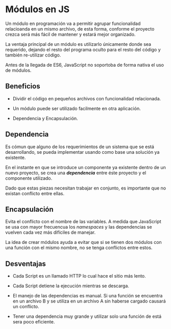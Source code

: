 # Módulos en JS

Un módulo en programación va a permitir agrupar funcionalidad relacioanda en un mismo archivo, de esta forma, conforme el proyecto crezca será más fácil de mantener y estará mejor organizado.

La ventaja principal de un módulo es utilizarlo únicamente donde sea requerido, dejando el resto del programa oculto para el resto del código y también re-utilizar código.

Antes de la llegada de ES6, JavaScript no soportoba de forma nativa el uso de módulos.

## Beneficios

- Dividir el código en pequeños archivos con funcionalidad relacionada.

- Un módulo puede ser utilizado facilmente en otra aplicación.

- Dependencia y Encapsulación.

## Dependencia

Es cómun que alguno de los requerimientos de un sistema que se está desarrollando, se pueda implementar usando como base una solución ya existente.

En el instante en que se introduce un componente ya existente dentro de un nuevo proyecto, se crea una **_dependencia_** entre éste proyecto y el componente utilizado.

Dado que estas piezas necesitan trabajar en conjunto, es importante que no existan conflicto entre ellas.

## Encapsulación

Evita el conflicto con el nombre de las variables. A medida que JavaScript se usa con mayor frecuencua los *namespaces* y las dependencias se vuelven cada vez más difíciles de manejar.

La idea de crear módulos ayuda a evitar que si se tienen dos módulos con una función con el mismo nombre, no se tenga conflictos entre estos.

## Desventajas
- Cada Script es un llamado HTTP lo cual hace el sitio más lento.

- Cada Script detiene la ejecución mientras se descarga.

- El manejo de las dependencias es manual. Si una función se encuentra en un archivo B y se utiliza en un archivo A sin haberse cargado causará un conflicto.

- Tener una dependencia muy grande y utilizar solo una función de está sera poco eficiente.